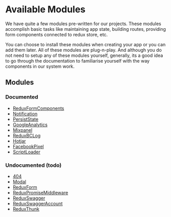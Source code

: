 # Available Modules

We have quite a few modules pre-written for our projects. These modules accomplish basic tasks like maintaining app state, building routes, providing form components connected to redux store, etc.

You can choose to install these modules when creating your app or you can add them later. All of these modules are plug-n-play.
And although you do not need to setup any of these modules yourself, generally, its a good idea to go through the documentation to familiarise yourself with the way components in our system work.

## Modules

### Documented

- [ReduxFormComponents](ReduxFormComponents/index.md)
- [Notification](notification.md)
- [PersistState](persiststate.md)
- [GoogleAnalytics](googleanalytics.md)
- [Mixpanel](mixpanel.md)
- [ReduxBCLog](reduxbclog.md)
- [Hotjar](hotjar.md)
- [FacebookPixel](facebookpixel.md)
- [ScriptLoader](scriptloader.md)

### Undocumented (todo)

- [404](404.md)
- [Modal](modal.md)
- [ReduxForm](reduxform.md)
- [ReduxPromiseMiddleware](reduxpromisemiddleware.md)
- [ReduxSwagger](reduxswagger.md)
- [ReduxSwaggerAccount](reduxswaggeraccount.md)
- [ReduxThunk](reduxthunk.md)
